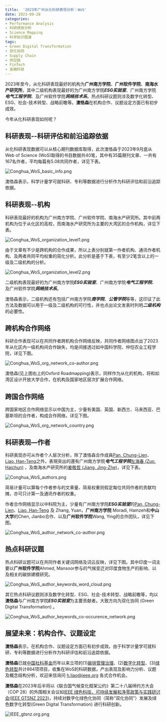 ```yaml
---
title:  '2023年广州从化科研表现分析：WoS'
date: 2023-09-28
categories:
- Performance Analysis
- 科研绩效分析
- Science Mapping
- 科学知识图谱
tags:
- Green Digital Transformation
- 双化协同
- Supply Chain
- 供应链
- FinTech
- 金融科技
---
```


2023年至今，从化科研表现最好的机构为**广州南方学院**、**广州软件学院**、**南海水产研究所**，其中二级机构表现最好的为广州南方学院***ESG实验室***、广州南方学院***电气工程学院***、及广州软件学院***网络技术系***。热点科研议题则涉及数字化转型、ESG、社会-技术转型、战略前瞻等。**澳恪森**在机构合作、议题设定方面已有初步成效。

<!--more-->

今年从化科研表现如何呢？

## 科研表现--科研评估和前沿追踪依据 

从化科研表现数据可以从核心期刊数据库取得，此次澳恪森于2023年9月底从Web of Science (WoS)取得的书目数据共40笔，其中有35篇期刊文章、一共有167名作者，平均每篇有5.08共同作者，详见下表。

![Conghua_WoS_basic_info.png](./Conghua_WoS_basic_info.png)

澳恪森表示，科学计量学可就科研、专利等数据进行分析作为科研评估和前沿追踪依据。

## 科研表现--机构                                  

科研表现最好的机构为广州南方学院、广州软件学院、南海水产研究所。其中前两机构为位于从化区的高校，而南海水产研究所为主要的大湾区的合作机构，详见下表。

![Conghua_WoS_organization_level1.png](./Conghua_WoS_organization_level1.png)

由于文章有不少是跨机构的合作成果，所以上表分别就第一作者机构、通讯作者机构、及两者共同平均权重的简化分析。此分析是基于下表，有至少2笔含以上的一级及二级机构的分析。

![Conghua_WoS_organization_level2.png](./Conghua_WoS_organization_level2.png)

二级机构表现最好的为广州南方学院***ESG实验室***、广州南方学院***电气工程学院***、及广州软件学院***网络技术系***。

澳恪森表示，二级机构还有包括广州南方学院***商学院***、***公管学院***等等，这印证了此方法及数据可以用于一级及二级机构的可行性，并也点出论文发表时列明***二级机构***的必要性。

## 跨机构合作网络

科研合作表现可以在共同作者跨机构合作网络反映，共同作者网络图点出了2023年从化区内一级机构间合作缺失，均是间接透过如中国科学院、仲恺农业工程学院，详见下图。

![Conghua_WoS_org_network_co-author.png](./Conghua_WoS_org_network_co-author.png)

澳恪森(见上图右上的Oxford Roadmapping)表示，同样作为从化的机构，将和如湾区设计开放大学合作，在机构及国家地区层次扩展合作网络。

## 跨国合作网络

跨国家地区合作网络显示以中国为主，少量有美国、英国、新西兰、马来西亚、巴基斯坦的合作者，构成合作网络，详见下图。

![Conghua_WoS_org_network_country.png](./Conghua_WoS_org_network_country.png)

## 科研表现—作者

科研表现亦可从作者个人层次分析，除了澳恪森合作成員[Pan, Chung-Lien](https://oxon8.netlify.app/author/%E6%BD%98%E4%BB%B2%E4%BA%B7/)、[Liao, Han-Teng](https://oxon8.netlify.app/author/%E5%BB%96%E6%B1%89%E8%85%BE/)之外，表現突出的還有广州南方学院***电气工程学院***[左海春 (Zuo, Haichun)](https://sece.nfu.edu.cn/szll/szll1/177aa8480fa04fbdb03eb863e2fb8a14.htm) ，及南海水产研究所的[姜敬哲 (Jiang, Jing-Zhe)](https://southchinafish.ac.cn/info/1137/6613.htm)，详见下表。

![Conghua_WoS_authors.png](./Conghua_WoS_authors.png)

简易计量可以算每个作者参与的文章量、简易权重则假定每位共同作者的贡献均摊，亦可只计第一及通讯作者的权重。

作者合作网络显示以中科院为主，少量有广州南方学院***ESG实验室***的[Pan, Chung-Lien](author/%E6%BD%98%E4%BB%B2%E4%BA%B7/)、[Liao, Han-Teng](https://oxon8.netlify.app/author/%E5%BB%96%E6%B1%89%E8%85%BE/) 及 Zhang, Yuan，**广州南方学院** Moradi, Hamzeh和**中山大学**的Chen, Jianbo合作、以及**广州软件学院**Wang, Ying的合作团队，详见下图。

![Conghua_WoS_author_network_co-author.png](./Conghua_WoS_author_network_co-author.png)

## 热点科研议题

热点科研议题可以在共同作者关键词网络及词云反映，详见下图。其中印度一词主要以**广州软件学院**Ahmed, Mansoor参与的气候变迁对印度食物生产的影响、以及相关的碳排建模研究。

![Conghua_WoS_author_keywords_word_cloud.png](./Conghua_WoS_author_keywords_word_cloud.png)

其它热点科研议题则涉及数字化转型、ESG、社会-技术转型、战略前瞻等，均以**澳恪森**与广州南方学院***ESG实验室***为主要贡献者。大致方向为双化协同  (Green Digital Transformation) 。

![Conghua_WoS_author_keywords_co-occurence_network.png](./Conghua_WoS_author_keywords_co-occurence_network.png)


## 展望未来：机构合作、议题设定

**澳恪森**表示，在机构合作、议题设定方面已有初步成效。由于科学计量学可就科研、专利等数据进行分析作为科研评估和前沿追踪依据。

**澳恪森**已就[中国社科基金](http://fz.people.com.cn/skygb/sk/index.php/Index/index)历年以来立项的(1)[碳排管理治理](http://fz.people.com.cn/skygb/sk/index.php/index/seach?pznum=&xmtype=0&xktype=0&xmname=%E7%A2%B3&lxtime=0&xmleader=&zyzw=0&gzdw=&dwtype=0&szdq=0&ssxt=0&cgname=&cgxs=0&cglevel=0&jxdata=0&jxnum=&cbs=&cbdate=0&zz=&hj=)、(2)[数字化转型](http://fz.people.com.cn/skygb/sk/index.php/index/seach?pznum=&xmtype=0&xktype=0&xmname=%E6%95%B0%E5%AD%97%E5%8C%96%E8%BD%AC%E5%9E%8B&lxtime=0&xmleader=&zyzw=0&gzdw=&dwtype=0&szdq=0&ssxt=0&cgname=&cgxs=0&cglevel=0&jxdata=0&jxnum=&cbs=&cbdate=0&zz=&hj=)、(3)[绿色转型](http://fz.people.com.cn/skygb/sk/index.php/index/seach?pznum=&xmtype=0&xktype=0&xmname=%E7%BB%BF%E8%89%B2%E8%BD%AC%E5%9E%8B&lxtime=0&xmleader=&zyzw=0&gzdw=&dwtype=0&szdq=0&ssxt=0&cgname=&cgxs=0&cglevel=0&jxdata=0&jxnum=&cbs=&cbdate=0&zz=&hj=)共计864项项目，收集在WoS的科研数据，产出表现及影响力分析、议题及概念结构分析，欢迎来信询问 h.liao@ieee.org 各式合作机会。

**澳恪森**在2023年后半将以《联合国气候变化框架公约》第二十八届缔约方大会（COP 28）的外围相关会议如[IEEE 绿色科技、可持续发展和净零政策与实践研讨会(IEEE GTSNZ 2023)](https://gtsnz.org/)，持续对数字化绿色化协同（简称“双化协同”）发展及绿色数字化转型(Green Digital Transformation) 进行科研创新。

![IEEE_gtsnz.org.png](./IEEE_gtsnz.org.png)
